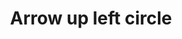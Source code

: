 ---
title: Arrow up left circle
tags: ["arrow", "up", "left", "circle", "direction"]
icon: arrow-up-left-circle
svg: '<svg xmlns="http://www.w3.org/2000/svg" width="24" height="24" fill="none" viewBox="0 0 24 24" stroke-width="1.5" stroke-linecap="round" stroke-linejoin="round" stroke="currentColor"><path d="M15.182 15.182 8.818 8.818m0 4.95v-4.95h4.95"/><path d="M21 12a9 9 0 1 1-18 0 9 9 0 0 1 18 0"/></svg>'
---